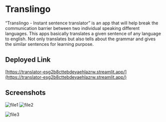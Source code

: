 # Translingo

“Translingo - Instant sentence translator” is an app that will help break the communication barrier between two individual speaking different languages. 
This apps basically translates a given sentence of any language to english. Not only translates but also tells about the grammar and gives the similar sentences for learning purpose.

## Deployed Link
[https://translator-esg2b8cttebdeyaehlazrw.streamlit.app/](https://translator-esg2b8cttebdeyaehlazrw.streamlit.app/)

## Screenshots
![file1](https://github.com/AnviVerma27/Translator/assets/114463178/e4d86a6e-1c12-4a57-80d9-50d9dabe57b9)
![file2](https://github.com/AnviVerma27/Translator/assets/114463178/16add417-d649-4ad3-b7f0-030a91d502a8)

![file3](https://github.com/AnviVerma27/Translator/assets/114463178/c24d5445-275d-4655-b040-ab3e2990ce04)
